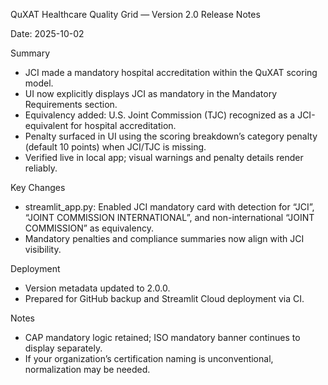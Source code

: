 QuXAT Healthcare Quality Grid — Version 2.0 Release Notes

Date: 2025-10-02

Summary
- JCI made a mandatory hospital accreditation within the QuXAT scoring model.
- UI now explicitly displays JCI as mandatory in the Mandatory Requirements section.
- Equivalency added: U.S. Joint Commission (TJC) recognized as a JCI-equivalent for hospital accreditation.
- Penalty surfaced in UI using the scoring breakdown’s category penalty (default 10 points) when JCI/TJC is missing.
- Verified live in local app; visual warnings and penalty details render reliably.

Key Changes
- streamlit_app.py: Enabled JCI mandatory card with detection for “JCI”, “JOINT COMMISSION INTERNATIONAL”, and non-international “JOINT COMMISSION” as equivalency.
- Mandatory penalties and compliance summaries now align with JCI visibility.

Deployment
- Version metadata updated to 2.0.0.
- Prepared for GitHub backup and Streamlit Cloud deployment via CI.

Notes
- CAP mandatory logic retained; ISO mandatory banner continues to display separately.
- If your organization’s certification naming is unconventional, normalization may be needed.